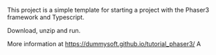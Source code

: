 This project is a simple template for starting a project with the Phaser3 framework and Typescript.

Download, unzip and run.

More information at https://dummysoft.github.io/tutorial_phaser3/
A
